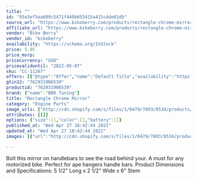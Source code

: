 ```yaml
---
title: ""
id: "95e3ef5ea609c5471f449b055415a415c4de01db"
source_url: "https://www.bikeberry.com/products/rectangle-chrome-mirror"
affiliate_url: "https://www.bikeberry.com/products/rectangle-chrome-mirror?rfsn=6482684.8a9816&amp;utm_source=refersion&amp;utm_medium=affiliate&amp;utm_campaign=6482684.8a9816"
vendor: "Bike Berry"
vendor_id: "bikeberry"
availability: "https://schema.org/InStock"
price: 5.95
price_msrp: 
pricecurrency: "USD"
pricevaliduntil: "2022-05-07"
sku: "CC-11267"
offers: [{"@type":"Offer","name":"Default Title","availability":"https://schema.org/InStock","price":5.95,"priceCurrency":"USD","priceValidUntil":"2022-05-07","sku":"CC-11267","url":"/products/rectangle-chrome-mirror?variant=36564210581670"}]
gtin12: "762931906539"
productid: "762931906539"
brand: {"name":"BBR Tuning"}
title: "Rectangle Chrome Mirror"
category: "Engine Parts"
image_urls: ["http://cdn.shopify.com/s/files/1/0479/7893/8534/products/img_7540.jpg?v=1612403959"]
attributes: [[]]
options: {"size":[],"color":[],"battery":[]}
published_at: "Wed Apr 27 18:42:44 2022"
updated_at: "Wed Apr 27 18:42:44 2022"
images: [{"url":"http://cdn.shopify.com/s/files/1/0479/7893/8534/products/img_7540.jpg?v=1612403959","path":"full/a1b19cb31fdc65a7fb16b5475136b1cfff324d85.jpg","checksum":"c3bcca6dae9ef57309bb4cfeecc721de","status":"downloaded"}]

---
```

Bolt this mirror on handlebars to see the road behind your. A must for any motorized bike. Perfect for ape hangers handle bars.
Product Dimensions and Specifications:
5 1/2" Long x 2 1/2" Wide x 6" Stem